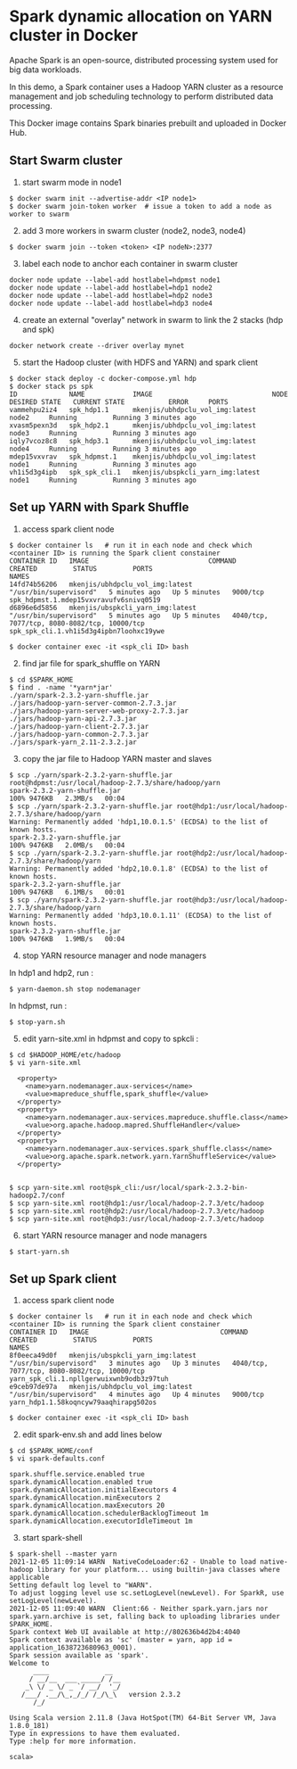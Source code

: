 # Spark dynamic allocation on YARN cluster in Docker

Apache Spark is an open-source, distributed processing system used for big data workloads.

In this demo, a Spark container uses a Hadoop YARN cluster as a resource management and job scheduling technology to perform distributed data processing.

This Docker image contains Spark binaries prebuilt and uploaded in Docker Hub.

## Start Swarm cluster

1. start swarm mode in node1
```shell
$ docker swarm init --advertise-addr <IP node1>
$ docker swarm join-token worker  # issue a token to add a node as worker to swarm
```

2. add 3 more workers in swarm cluster (node2, node3, node4)
```shell
$ docker swarm join --token <token> <IP nodeN>:2377
```

3. label each node to anchor each container in swarm cluster
```shell
docker node update --label-add hostlabel=hdpmst node1
docker node update --label-add hostlabel=hdp1 node2
docker node update --label-add hostlabel=hdp2 node3
docker node update --label-add hostlabel=hdp3 node4
```

4. create an external "overlay" network in swarm to link the 2 stacks (hdp and spk)
```shell
docker network create --driver overlay mynet
```

5. start the Hadoop cluster (with HDFS and YARN) and spark client
```shell
$ docker stack deploy -c docker-compose.yml hdp
$ docker stack ps spk
ID             NAME            IMAGE                              NODE      DESIRED STATE   CURRENT STATE           ERROR     PORTS
vammehpu2iz4   spk_hdp1.1      mkenjis/ubhdpclu_vol_img:latest    node2     Running         Running 3 minutes ago             
xvasm5pexn3d   spk_hdp2.1      mkenjis/ubhdpclu_vol_img:latest    node3     Running         Running 3 minutes ago             
iqly7vcoz8c8   spk_hdp3.1      mkenjis/ubhdpclu_vol_img:latest    node4     Running         Running 3 minutes ago             
mdep15vxvrav   spk_hdpmst.1    mkenjis/ubhdpclu_vol_img:latest    node1     Running         Running 3 minutes ago             
vh1i5d3g4ipb   spk_spk_cli.1   mkenjis/ubspkcli_yarn_img:latest   node1     Running         Running 3 minutes ago
```

## Set up YARN with Spark Shuffle

1. access spark client node
```shell
$ docker container ls   # run it in each node and check which <container ID> is running the Spark client constainer
CONTAINER ID   IMAGE                              COMMAND                  CREATED         STATUS         PORTS                                          NAMES
14fd74b56206   mkenjis/ubhdpclu_vol_img:latest    "/usr/bin/supervisord"   5 minutes ago   Up 5 minutes   9000/tcp                                       spk_hdpmst.1.mdep15vxvravufv6snivq0519
d6896e6d5856   mkenjis/ubspkcli_yarn_img:latest   "/usr/bin/supervisord"   5 minutes ago   Up 5 minutes   4040/tcp, 7077/tcp, 8080-8082/tcp, 10000/tcp   spk_spk_cli.1.vh1i5d3g4ipbn7loohxc19ywe

$ docker container exec -it <spk_cli ID> bash
```

2. find jar file for spark_shuffle on YARN
```shell
$ cd $SPARK_HOME
$ find . -name '*yarn*jar'
./yarn/spark-2.3.2-yarn-shuffle.jar
./jars/hadoop-yarn-server-common-2.7.3.jar
./jars/hadoop-yarn-server-web-proxy-2.7.3.jar
./jars/hadoop-yarn-api-2.7.3.jar
./jars/hadoop-yarn-client-2.7.3.jar
./jars/hadoop-yarn-common-2.7.3.jar
./jars/spark-yarn_2.11-2.3.2.jar
```

3. copy the jar file to Hadoop YARN master and slaves
```shell
$ scp ./yarn/spark-2.3.2-yarn-shuffle.jar root@hdpmst:/usr/local/hadoop-2.7.3/share/hadoop/yarn
spark-2.3.2-yarn-shuffle.jar                                             100% 9476KB   2.3MB/s   00:04    
$ scp ./yarn/spark-2.3.2-yarn-shuffle.jar root@hdp1:/usr/local/hadoop-2.7.3/share/hadoop/yarn
Warning: Permanently added 'hdp1,10.0.1.5' (ECDSA) to the list of known hosts.
spark-2.3.2-yarn-shuffle.jar                                             100% 9476KB   2.0MB/s   00:04    
$ scp ./yarn/spark-2.3.2-yarn-shuffle.jar root@hdp2:/usr/local/hadoop-2.7.3/share/hadoop/yarn
Warning: Permanently added 'hdp2,10.0.1.8' (ECDSA) to the list of known hosts.
spark-2.3.2-yarn-shuffle.jar                                             100% 9476KB   6.1MB/s   00:01    
$ scp ./yarn/spark-2.3.2-yarn-shuffle.jar root@hdp3:/usr/local/hadoop-2.7.3/share/hadoop/yarn
Warning: Permanently added 'hdp3,10.0.1.11' (ECDSA) to the list of known hosts.
spark-2.3.2-yarn-shuffle.jar                                             100% 9476KB   1.9MB/s   00:04
```

4. stop YARN resource manager and node managers

In hdp1 and hdp2, run :
```shell
$ yarn-daemon.sh stop nodemanager
```

In hdpmst, run :
```shell
$ stop-yarn.sh
```

5. edit yarn-site.xml in hdpmst and copy to spkcli :
```shell
$ cd $HADOOP_HOME/etc/hadoop
$ vi yarn-site.xml

  <property>
    <name>yarn.nodemanager.aux-services</name>
    <value>mapreduce_shuffle,spark_shuffle</value>
  </property>
  <property>
    <name>yarn.nodemanager.aux-services.mapreduce.shuffle.class</name>
    <value>org.apache.hadoop.mapred.ShuffleHandler</value>
  </property>
  <property>
    <name>yarn.nodemanager.aux-services.spark_shuffle.class</name>
    <value>org.apache.spark.network.yarn.YarnShuffleService</value>
  </property>


$ scp yarn-site.xml root@spk_cli:/usr/local/spark-2.3.2-bin-hadoop2.7/conf
$ scp yarn-site.xml root@hdp1:/usr/local/hadoop-2.7.3/etc/hadoop
$ scp yarn-site.xml root@hdp2:/usr/local/hadoop-2.7.3/etc/hadoop
$ scp yarn-site.xml root@hdp3:/usr/local/hadoop-2.7.3/etc/hadoop
```

6. start YARN resource manager and node managers
```shell
$ start-yarn.sh
```

## Set up Spark client

1. access spark client node
```shell
$ docker container ls   # run it in each node and check which <container ID> is running the Spark client constainer
CONTAINER ID   IMAGE                                 COMMAND                  CREATED         STATUS         PORTS                                          NAMES
8f0eeca49d0f   mkenjis/ubspkcli_yarn_img:latest   "/usr/bin/supervisord"   3 minutes ago   Up 3 minutes   4040/tcp, 7077/tcp, 8080-8082/tcp, 10000/tcp   yarn_spk_cli.1.npllgerwuixwnb9odb3z97tuh
e9ceb97de97a   mkenjis/ubhdpclu_vol_img:latest           "/usr/bin/supervisord"   4 minutes ago   Up 4 minutes   9000/tcp                                       yarn_hdp1.1.58koqncyw79aaqhirapg502os

$ docker container exec -it <spk_cli ID> bash
```

2. edit spark-env.sh and add lines below
```shell
$ cd $SPARK_HOME/conf
$ vi spark-defaults.conf

spark.shuffle.service.enabled true
spark.dynamicAllocation.enabled true
spark.dynamicAllocation.initialExecutors 4
spark.dynamicAllocation.minExecutors 2
spark.dynamicAllocation.maxExecutors 20
spark.dynamicAllocation.schedulerBacklogTimeout 1m
spark.dynamicAllocation.executorIdleTimeout 1m

```

3. start spark-shell
```shell
$ spark-shell --master yarn
2021-12-05 11:09:14 WARN  NativeCodeLoader:62 - Unable to load native-hadoop library for your platform... using builtin-java classes where applicable
Setting default log level to "WARN".
To adjust logging level use sc.setLogLevel(newLevel). For SparkR, use setLogLevel(newLevel).
2021-12-05 11:09:40 WARN  Client:66 - Neither spark.yarn.jars nor spark.yarn.archive is set, falling back to uploading libraries under SPARK_HOME.
Spark context Web UI available at http://802636b4d2b4:4040
Spark context available as 'sc' (master = yarn, app id = application_1638723680963_0001).
Spark session available as 'spark'.
Welcome to
      ____              __
     / __/__  ___ _____/ /__
    _\ \/ _ \/ _ `/ __/  '_/
   /___/ .__/\_,_/_/ /_/\_\   version 2.3.2
      /_/
         
Using Scala version 2.11.8 (Java HotSpot(TM) 64-Bit Server VM, Java 1.8.0_181)
Type in expressions to have them evaluated.
Type :help for more information.

scala> 
```


